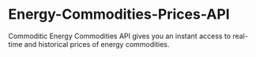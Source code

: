 # Energy-Commodities-Prices-API
Commoditic Energy Commodities API gives you an instant access to real-time and historical prices of energy commodities.
